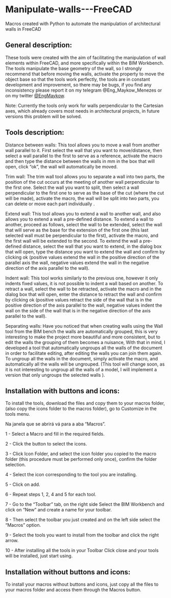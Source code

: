 # Manipulate-walls---FreeCAD
Macros created with Python to automate the manipulation of architectural walls in FreeCAD

<h2>General description:</h2>
<p>These tools were created with the aim of facilitating the manipulation of wall elements within FreeCAD, and more specifically within the BIM Workbench. The tools manipulate the base geometry of the wall, so I strongly recommend that before moving the walls, activate the property to move the object base so that the tools work perfectly, the tools are in constant development and improvement, so there may be bugs, if you find any inconsistency please report it on my telegram @Eng_Maykow_Menezes or on my twitter <a href = "https://twitter.com/EngMaykow"  target=”_blank”>@EngMaykow</a>.</p>

<p>Note: Currently the tools only work for walls perpendicular to the Cartesian axes, which already covers most needs in architectural projects, in future versions this problem will be solved.</p>

<h2>Tools description:</h2>
<p>Distance between walls: This tool allows you to move a wall from another wall parallel to it. First select the wall that you want to move/distance, then select a wall parallel to the first to serve as a reference, activate the macro and then type the distance between the walls in mm in the box that will open, click “ok”, the wall will automatically be moved.<p>
  
<p>Trim wall: The trim wall tool allows you to separate a wall into two parts, the position of the cut occurs at the meeting of another wall perpendicular to the first one. Select the wall you want to split, then select a wall perpendicular to the first one to serve as the base of the cut (where the cut will be made), activate the macro, the wall will be split into two parts, you can delete or move each part individually .</p>

<p>Extend wall: This tool allows you to extend a wall to another wall, and also allows you to extend a wall a pre-defined distance. To extend a wall to another, proceed as follows, select the wall to be extended, select the wall that will serve as the base for the extension of the first one (this last selected wall must be perpendicular to the first), activate the macro, and the first wall will be extended to the second. To extend the wall a pre-defined distance, select the wall that you want to extend, in the dialog box that will open, type the distance you want to extend the wall and confirm by clicking ok (positive values extend the wall in the positive direction of the parallel axis the wall, negative values extend the wall in the negative direction of the axis parallel to the wall).</p>

<p>Indent wall: This tool works similarly to the previous one, however it only indents fixed values, it is not possible to indent a wall based on another. To retract a wall, select the wall to be retracted, activate the macro and in the dialog box that will open, enter the distance to retract the wall and confirm by clicking ok (positive values retract the side of the wall that is in the positive direction of the axis parallel to the wall, negative values indent the wall on the side of the wall that is in the negative direction of the axis parallel to the wall).</p>

<p>Separating walls: Have you noticed that when creating walls using the Wall tool from the BIM bench the walls are automatically grouped, this is very interesting to make the project more beautiful and more consistent, but to edit the walls the grouping of them becomes a nuisance, With that in mind, I developed a tool that automatically ungroups all the walls of the document in order to facilitate editing, after editing the walls you can join them again. To ungroup all the walls in the document, simply activate the macro, and automatically all the walls will be ungrouped. (This tool will change soon, as it is not interesting to ungroup all the walls of a model, I will implement a version that only ungroups the selected walls ).</p>

<h2>Installation with buttons and icons:</h2>
<p>To install the tools, download the files and copy them to your macros folder, (also copy the icons folder to the macros folder), go to Customize in the tools menu.</p>

<p>Na janela que se abrirá vá para a aba  “Macros”.</p>

<p>1 - Select a Macro and fill in the required fields.</p>

<p>2 - Click the button to select the icons.</p>

<p>3 - Click Icon Folder, and select the icon folder you copied to the macro folder (this procedure must be performed only once), confirm the folder selection.</p>

<p>4 - Select the icon corresponding to the tool you are installing.</p>

<p>5 - Click on add.</p>

<p>6 - Repeat steps 1, 2, 4 and 5 for each tool.</p>

<p>7 - Go to the “Toolbar” tab, on the right side Select the BIM Workbench and click on “New” and create a name for your toolbar.</p>

<p>8 - Then select the toolbar you just created and on the left side select the “Macros” option.</p>

<p>9 - Select the tools you want to install from the toolbar and click the right arrow.</p>

<p>10 - After installing all the tools in your Toolbar Click close and your tools will be installed, just start using.</p>

<h2>Installation without buttons and icons:</h2>
  
<p>To install your macros without buttons and icons, just copy all the files to your macros folder and access them through the Macros button.</p>
